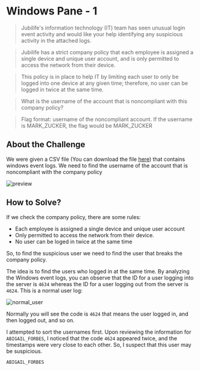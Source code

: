 # Windows Pane - 1
> Jubilife's information technology (IT) team has seen unusual login event activity and would like your help identifying any suspicious activity in the attached logs.

> Jubilife has a strict company policy that each employee is assigned a single device and unique user account, and is only permitted to access the network from their device.

> This policy is in place to help IT by limiting each user to only be logged into one device at any given time; therefore, no user can be logged in twice at the same time.

> What is the username of the account that is noncompliant with this company policy?

> Flag format: username of the noncompliant account. If the username is MARK_ZUCKER, the flag would be MARK_ZUCKER

## About the Challenge
We were given a CSV file (You can download the file [here](LogonEvents.csv)) that contains windows event logs. We need to find the username of the account that is noncompliant with the company policy

![preview](images/preview.png)

## How to Solve?
If we check the company policy, there are some rules:
* Each employee is assigned a single device and unique user account
* Only permitted to access the network from their device.
* No user can be loged in twice at the same time

So, to find the suspicious user we need to find the user that breaks the company policy.

The idea is to find the users who logged in at the same time. By analyzing the Windows event logs, you can observe that the ID for a user logging into the server is `4634` whereas the ID for a user logging out from the server is `4624`. This is a normal user log:

![normal_user](images/normal_user.png)

Normally you will see the code is `4624` that means the user logged in, and then logged out, and so on.

I attempted to sort the usernames first. Upon reviewing the information for `ABIGAIL_FORBES`, I noticed that the code `4624` appeared twice, and the timestamps were very close to each other. So, I suspect that this user may be suspicious.

```
ABIGAIL_FORBES
```